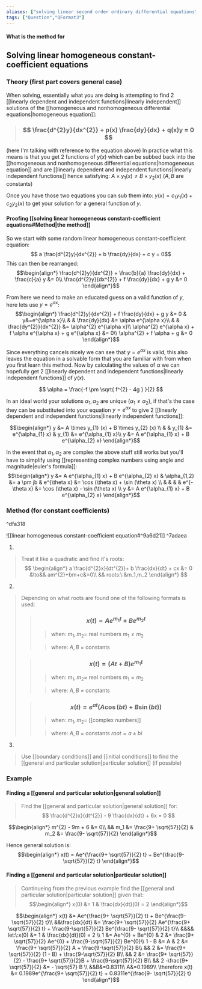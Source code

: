 ```yaml
---
aliases: ["solving linear second order ordinary differential equations","solving linear second order ODEs"]
tags: ["Question","QFormat3"]
---
```


#### What is the method for
## Solving linear homogeneous constant-coefficient equations
### Theory (first part covers general case)

When solving, essentially what you are doing is attempting to find 2 [[linearly dependent and independent functions|linearly independent]] solutions of the [[homogeneous and nonhomogeneous differential equations|homogeneous equation]]: 
> ### $$ \frac{d^{2}y}{dx^{2}} + p(x) \frac{dy}{dx} + q(x)y = 0 $$

(here I'm talking with reference to the equation above)
In practice what this means is that you get 2 functions of $y(x)$ which can be subbed back into the [[homogeneous and nonhomogeneous differential equations|homogeneous equation]] and are [[linearly dependent and independent functions|linearly independent functions]] hence satisfying: $A \times y_{1} (x) \neq B \times y_{2} (x)$ ($A,B$ are constants)

Once you have those two equations you can sub them into: $y(x) = c_{1} y_{1}(x) + c_{2} y_{2}(x)$ to get your solution for a general function of $y$. 

#### Proofing [[solving linear homogeneous constant-coefficient equations#Method|the method]]

So we start with some random linear homogeneous constant-coefficient equation: 
$$ a \frac{d^{2}y}{dx^{2}} + b \frac{dy}{dx} + c y = 0$$
This can then be rearranged:
$$\begin{align*}
\frac{d^{2}y}{dx^{2}} + \frac{b}{a} \frac{dy}{dx} + \frac{c}{a} y &= 0\\
\frac{d^{2}y}{dx^{2}} + f \frac{dy}{dx} + g y &= 0
\end{align*}$$

From here we need to make an educated guess on a valid function of $y$, here lets use $y=e^{\alpha x}$:
$$\begin{align*}
 \frac{d^{2}y}{dx^{2}} + f \frac{dy}{dx} + g y &= 0 & y&=e^{\alpha x}\\
 & & \frac{dy}{dx} &= \alpha e^{\alpha x}\\
 & & \frac{dy^{2}}{dx^{2}} &= \alpha^{2} e^{\alpha x}\\
\alpha^{2} e^{\alpha x} + f \alpha e^{\alpha x} + g e^{\alpha x} &= 0\\
\alpha^{2} + f \alpha + g &= 0
\end{align*}$$

Since everything cancels nicely we can see that $y=e^{\alpha x}$ is valid, this also leaves the equation in a solvable form that you are familiar with from when you first learn this method. Now by calculating the values of $\alpha$ we can hopefully get 2 [[linearly dependent and independent functions|linearly independent functions]] of $y(x)$.

$$ \alpha = \frac{-f \pm \sqrt{ f^{2} - 4g } }{2} $$

In an ideal world your solutions $\alpha_{1},\alpha_{2}$ are unique ($\alpha_{1}\neq \alpha_{2}$), if that's the case they can be substituted into your equation $y=e^{\alpha x}$ to give 2 [[linearly dependent and independent functions|linearly independent functions]]:

$$\begin{align*}
y &= A \times y_{1} (x) + B \times y_{2} (x) \\
& & y_{1} &= e^{\alpha_{1} x} & y_{1} &= e^{\alpha_{1} x}\\
y &= A  e^{\alpha_{1} x} + B e^{\alpha_{2} x}
\end{align*}$$

In the event that $\alpha_{1},\alpha_{2}$ are complex the above stuff still works but you'll have to simplify using [[representing complex numbers using angle and magnitude|euler's formula]]:
$$\begin{align*}
y &= A  e^{\alpha_{1} x} + B e^{\alpha_{2} x} & \alpha_{1,2} &= a \pm jb & e^{\theta x} &= \cos (\theta x) + \sin (\theta x) \\
& & & & e^{-\theta x} &= \cos (\theta x) - \sin (\theta x) \\
y &= A  e^{\alpha_{1} x} + B e^{\alpha_{2} x}
\end{align*}$$


### Method (for constant coefficients)

^dfa318

![[linear homogeneous constant-coefficient equation#^9a6d21]] ^7adaea

1) 
> Treat it like a quadratic and find it's roots:
> $$ \begin{align*}
a \frac{d^{2}x}{dt^{2}}+ b \frac{dx}{dt} + cx &= 0 &\to&& am^{2}+bm+c&=0\\
&& roots:\:&m_1,m_2
\end{align*} $$
2) 
> Depending on what roots are found one of the following formats is used:
>> ### $$ x(t) = Ae^{m_1 t} + Be^{m_2 t} $$ 
>>> when:
>>> $m_1,m_2=$ real numbers
>>> $m_1 \neq m_2$
>>
>>> where:
>>> $A,B$ = constants
>
>> ### $$ x(t) = (At+B)e^{m_1 t} $$ 
>>> when:
>>> $m_1,m_2=$ real numbers
>>> $m_1=m_2$
>>
>>> where:
>>> $A,B$ = constants 
>
>> ### $$ x(t) = e^{at} ( A\cos(bt) + B\sin(bt) ) $$ 
>>> when:
>>> $m_1,m_2=$ [[complex numbers]]
>>
>>> where:
>>> $A,B$ = constants
>>> $root=a\pm bi$
3) 
> Use [[boundary conditions]] and [[initial conditions]] to find the [[general and particular solution|particular solution]] (if possible)

### Example

#### Finding a [[general and particular solution|general solution]]
> Find the [[general and particular solution|general solution]] for:
> $$ \frac{d^{2}x}{dt^{2}} - 9 \frac{dx}{dt} + 6x = 0 $$

$$\begin{align*}
m^{2} - 9m + 6 &= 0\\
&& m_1 &= \frac{9+ \sqrt{57}}{2}  & m_2 &= \frac{9- \sqrt{57}}{2} 
\end{align*}$$

Hence general solution is:
$$\begin{align*}
x(t) = Ae^{\frac{9+ \sqrt{57}}{2} t} + Be^{\frac{9- \sqrt{57}}{2}  t}
\end{align*}$$

#### Finding a [[general and particular solution|particular solution]]
> Continueing from the previous example find the [[general and particular solution|particular solution]] given that:
> $$\begin{align*}
x(0) &= 1 & \frac{dx}{dt}(0) = 2 
\end{align*}$$

$$\begin{align*}
x(t) &= Ae^{\frac{9+ \sqrt{57}}{2} t} + Be^{\frac{9- \sqrt{57}}{2}  t}\\
&&\frac{dx}{dt} &= \frac{9+ \sqrt{57}}{2} Ae^{\frac{9+ \sqrt{57}}{2} t} + \frac{9-\sqrt{57}}{2} Be^{\frac{9- \sqrt{57}}{2}  t}\\
&&&& let:\:x(0) &= 1 & \frac{dx}{dt}(0) = 2 \\
1 &= Ae^{0} + Be^{0} & 2 &= \frac{9+ \sqrt{57}}{2} Ae^{0} + \frac{9-\sqrt{57}}{2} Be^{0}\\
1 - B &= A & 2 &= \frac{9+ \sqrt{57}}{2} A + \frac{9-\sqrt{57}}{2} B\\
&& 2 &= \frac{9+ \sqrt{57}}{2} (1 - B) + \frac{9-\sqrt{57}}{2} B\\
&& 2 &= \frac{9+ \sqrt{57}}{2} - \frac{9+ \sqrt{57}}{2}B  + \frac{9-\sqrt{57}}{2} B\\
&& 2 -\frac{9+ \sqrt{57}}{2} &=  - \sqrt{57} B \\
&&B&=0.8311\\
A&=0.1989\\
\therefore x(t) &= 0.1989e^{\frac{9+ \sqrt{57}}{2} t} + 0.8311e^{\frac{9- \sqrt{57}}{2}  t}
\end{align*}$$